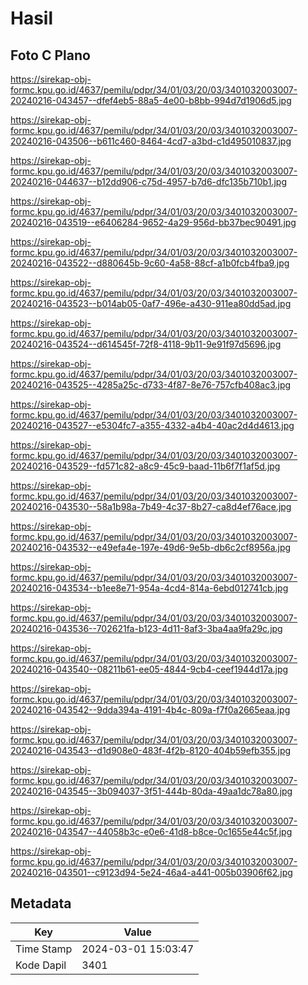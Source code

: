 # Hasil

## Foto C Plano

https://sirekap-obj-formc.kpu.go.id/4637/pemilu/pdpr/34/01/03/20/03/3401032003007-20240216-043457--dfef4eb5-88a5-4e00-b8bb-994d7d1906d5.jpg

https://sirekap-obj-formc.kpu.go.id/4637/pemilu/pdpr/34/01/03/20/03/3401032003007-20240216-043506--b611c460-8464-4cd7-a3bd-c1d495010837.jpg

https://sirekap-obj-formc.kpu.go.id/4637/pemilu/pdpr/34/01/03/20/03/3401032003007-20240216-044637--b12dd906-c75d-4957-b7d6-dfc135b710b1.jpg

https://sirekap-obj-formc.kpu.go.id/4637/pemilu/pdpr/34/01/03/20/03/3401032003007-20240216-043519--e6406284-9652-4a29-956d-bb37bec90491.jpg

https://sirekap-obj-formc.kpu.go.id/4637/pemilu/pdpr/34/01/03/20/03/3401032003007-20240216-043522--d880645b-9c60-4a58-88cf-a1b0fcb4fba9.jpg

https://sirekap-obj-formc.kpu.go.id/4637/pemilu/pdpr/34/01/03/20/03/3401032003007-20240216-043523--b014ab05-0af7-496e-a430-911ea80dd5ad.jpg

https://sirekap-obj-formc.kpu.go.id/4637/pemilu/pdpr/34/01/03/20/03/3401032003007-20240216-043524--d614545f-72f8-4118-9b11-9e91f97d5696.jpg

https://sirekap-obj-formc.kpu.go.id/4637/pemilu/pdpr/34/01/03/20/03/3401032003007-20240216-043525--4285a25c-d733-4f87-8e76-757cfb408ac3.jpg

https://sirekap-obj-formc.kpu.go.id/4637/pemilu/pdpr/34/01/03/20/03/3401032003007-20240216-043527--e5304fc7-a355-4332-a4b4-40ac2d4d4613.jpg

https://sirekap-obj-formc.kpu.go.id/4637/pemilu/pdpr/34/01/03/20/03/3401032003007-20240216-043529--fd571c82-a8c9-45c9-baad-11b6f7f1af5d.jpg

https://sirekap-obj-formc.kpu.go.id/4637/pemilu/pdpr/34/01/03/20/03/3401032003007-20240216-043530--58a1b98a-7b49-4c37-8b27-ca8d4ef76ace.jpg

https://sirekap-obj-formc.kpu.go.id/4637/pemilu/pdpr/34/01/03/20/03/3401032003007-20240216-043532--e49efa4e-197e-49d6-9e5b-db6c2cf8956a.jpg

https://sirekap-obj-formc.kpu.go.id/4637/pemilu/pdpr/34/01/03/20/03/3401032003007-20240216-043534--b1ee8e71-954a-4cd4-814a-6ebd012741cb.jpg

https://sirekap-obj-formc.kpu.go.id/4637/pemilu/pdpr/34/01/03/20/03/3401032003007-20240216-043536--702621fa-b123-4d11-8af3-3ba4aa9fa29c.jpg

https://sirekap-obj-formc.kpu.go.id/4637/pemilu/pdpr/34/01/03/20/03/3401032003007-20240216-043540--08211b61-ee05-4844-9cb4-ceef1944d17a.jpg

https://sirekap-obj-formc.kpu.go.id/4637/pemilu/pdpr/34/01/03/20/03/3401032003007-20240216-043542--9dda394a-4191-4b4c-809a-f7f0a2665eaa.jpg

https://sirekap-obj-formc.kpu.go.id/4637/pemilu/pdpr/34/01/03/20/03/3401032003007-20240216-043543--d1d908e0-483f-4f2b-8120-404b59efb355.jpg

https://sirekap-obj-formc.kpu.go.id/4637/pemilu/pdpr/34/01/03/20/03/3401032003007-20240216-043545--3b094037-3f51-444b-80da-49aa1dc78a80.jpg

https://sirekap-obj-formc.kpu.go.id/4637/pemilu/pdpr/34/01/03/20/03/3401032003007-20240216-043547--44058b3c-e0e6-41d8-b8ce-0c1655e44c5f.jpg

https://sirekap-obj-formc.kpu.go.id/4637/pemilu/pdpr/34/01/03/20/03/3401032003007-20240216-043501--c9123d94-5e24-46a4-a441-005b03906f62.jpg


## Metadata

| Key        | Value               |
| ---------- | ------------------- |
| Time Stamp | 2024-03-01 15:03:47 |
| Kode Dapil | 3401                |



